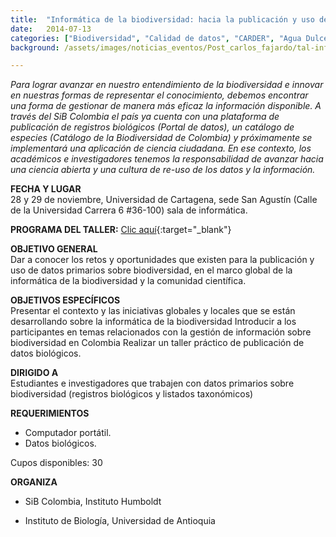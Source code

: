 ```yaml
---
title:  "Informática de la biodiversidad: hacia la publicación y uso de datos primarios sobre biodiversidad"
date:   2014-07-13
categories: ["Biodiversidad", "Calidad de datos", "CARDER", "Agua Dulce", "Río", "2019"]
background: /assets/images/noticias_eventos/Post_carlos_fajardo/tal-infbio-2014-750x390.jpg

---
```


*Para lograr avanzar en nuestro entendimiento de la biodiversidad e innovar en nuestras formas de representar el conocimiento, debemos encontrar una forma de gestionar de manera más eficaz la información disponible. A través del SiB Colombia el país ya cuenta con una plataforma de publicación de registros biológicos (Portal de datos), un catálogo de especies (Catálogo de la Biodiversidad de Colombia) y próximamente se implementará una aplicación de ciencia ciudadana. En ese contexto, los académicos e investigadores tenemos la responsabilidad de avanzar hacia una ciencia abierta y una cultura de re-uso de los datos y la información.*  

**FECHA Y LUGAR**  
28 y 29 de noviembre, Universidad de Cartagena, sede San Agustín (Calle de la Universidad Carrera 6 #36-100) sala de informática.  

**PROGRAMA DEL TALLER:** [Clic aquí](https://docs.google.com/a/humboldt.org.co/document/d/19kv8OV9Bc3urk7lp6fnU17VfS5rJihL9-CPm-gSsxX8/edit){:target="_blank"}  

**OBJETIVO GENERAL**  
Dar a conocer los retos y oportunidades que existen para la publicación y uso de datos primarios sobre biodiversidad, en el marco global de la informática de la biodiversidad y la comunidad científica.  

**OBJETIVOS ESPECÍFICOS**  
Presentar el contexto y las iniciativas globales y locales que se están desarrollando sobre la informática de la biodiversidad Introducir a los participantes en temas relacionados con la gestión de información sobre biodiversidad en Colombia Realizar un taller práctico de publicación de datos biológicos.

**DIRIGIDO A**  
Estudiantes e investigadores que trabajen con datos primarios sobre biodiversidad (registros biológicos y listados taxonómicos)

**REQUERIMIENTOS**  
+ Computador portátil.
+ Datos biológicos.  

Cupos disponibles: 30

**ORGANIZA**  
* SiB Colombia, Instituto Humboldt

* Instituto de Biología, Universidad de Antioquia


